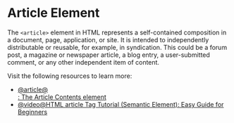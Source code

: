 # Article Element

The `<article>` element in HTML represents a self-contained composition in a document, page, application, or site. It is intended to independently distributable or reusable, for example, in syndication. This could be a forum post, a magazine or newspaper article, a blog entry, a user-submitted comment, or any other independent item of content.

Visit the following resources to learn more:

- [@article@<article>: The Article Contents element](https://developer.mozilla.org/en-US/docs/Web/HTML/Reference/Elements/article)
- [@video@HTML article Tag Tutorial (Semantic Element): Easy Guide for Beginners](https://www.youtube.com/watch?v=C7Sp70_TU40)